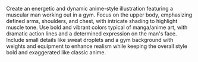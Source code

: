 Create an energetic and dynamic anime-style illustration featuring a muscular man working out in a gym. Focus on the upper body, emphasizing defined arms, shoulders, and chest, with intricate shading to highlight muscle tone. Use bold and vibrant colors typical of manga/anime art, with dramatic action lines and a determined expression on the man's face. Include small details like sweat droplets and a gym background with weights and equipment to enhance realism while keeping the overall style bold and exaggerated like classic anime.
